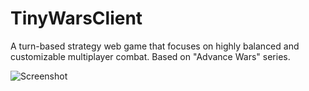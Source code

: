 # TinyWarsClient
A turn-based strategy web game that focuses on highly balanced and customizable multiplayer combat. Based on "Advance Wars" series.

![Screenshot](https://github.com/Babygogogo/TinyWarsClient/screenshot/Screenshot1.png)
